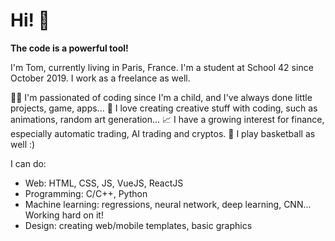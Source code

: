 # Hi! 👋

**The code is a powerful tool!**

I'm Tom, currently living in Paris, France.
I'm a student at School 42 since October 2019. I work as a freelance as well.

👨‍💻 I'm passionated of coding since I'm a child, and I've always done little projects, game, apps...
🎨 I love creating creative stuff with coding, such as animations, random art generation...
📈 I have a growing interest for finance, especially automatic trading, AI trading and cryptos.
🏀 I play basketball as well :)

I can do:
- Web: HTML, CSS, JS, VueJS, ReactJS
- Programming: C/C++, Python
- Machine learning: regressions, neural network, deep learning, CNN... Working hard on it!
- Design: creating web/mobile templates, basic graphics
